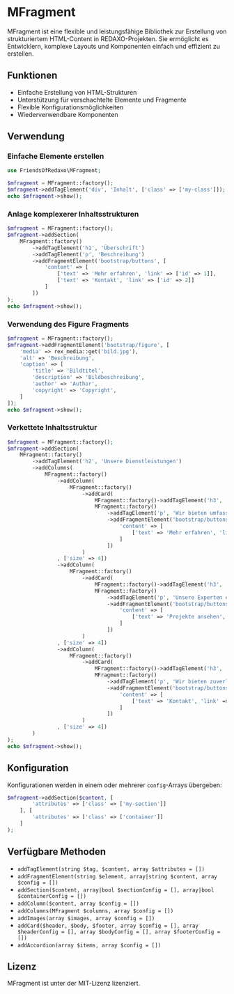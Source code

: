# MFragment

MFragment ist eine flexible und leistungsfähige Bibliothek zur Erstellung von strukturiertem HTML-Content in REDAXO-Projekten. Sie ermöglicht es Entwicklern, komplexe Layouts und Komponenten einfach und effizient zu erstellen.

## Funktionen

- Einfache Erstellung von HTML-Strukturen
- Unterstützung für verschachtelte Elemente und Fragmente
- Flexible Konfigurationsmöglichkeiten
- Wiederverwendbare Komponenten

## Verwendung

### Einfache Elemente erstellen

```php
use FriendsOfRedaxo\MFragment;

$mfragment = MFragment::factory();
$mfragment->addTagElement('div', 'Inhalt', ['class' => ['my-class']]);
echo $mfragment->show();
```

### Anlage komplexerer Inhaltsstrukturen

```php
$mfragment = MFragment::factory();
$mfragment->addSection(
    MFragment::factory()
        ->addTagElement('h1', 'Überschrift')
        ->addTagElement('p', 'Beschreibung')
        ->addFragmentElement('bootstrap/buttons', [
            'content' => [
                ['text' => 'Mehr erfahren', 'link' => ['id' => 1]],
                ['text' => 'Kontakt', 'link' => ['id' => 2]]
            ]
        ])
);
echo $mfragment->show();
```

### Verwendung des Figure Fragments

```php
$mfragment = MFragment::factory();
$mfragment->addFragmentElement('bootstrap/figure', [
    'media' => rex_media::get('bild.jpg'),
    'alt' => 'Beschreibung',
    'caption' => [
        'title' => 'Bildtitel',
        'description' => 'Bildbeschreibung',
        'author' => 'Author',
        'copyright' => 'Copyright',
    ]
]);
echo $mfragment->show();
```

### Verkettete Inhaltsstruktur

```php
$mfragment = MFragment::factory();
$mfragment->addSection(
    MFragment::factory()
        ->addTagElement('h2', 'Unsere Dienstleistungen')
        ->addColumns(
            MFragment::factory()
                ->addColumn(
                    MFragment::factory()
                        ->addCard(
                            MFragment::factory()->addTagElement('h3', 'Beratung'),
                            MFragment::factory()
                                ->addTagElement('p', 'Wir bieten umfassende Beratung für Ihr Unternehmen.')
                                ->addFragmentElement('bootstrap/buttons', [
                                    'content' => [
                                        ['text' => 'Mehr erfahren', 'link' => ['id' => 3]]
                                    ]
                                ])
                        )
                , ['size' => 4])
                ->addColumn(
                    MFragment::factory()
                        ->addCard(
                            MFragment::factory()->addTagElement('h3', 'Entwicklung'),
                            MFragment::factory()
                                ->addTagElement('p', 'Unsere Experten entwickeln maßgeschneiderte Lösungen.')
                                ->addFragmentElement('bootstrap/buttons', [
                                    'content' => [
                                        ['text' => 'Projekte ansehen', 'link' => ['id' => 4]]
                                    ]
                                ])
                        )
                , ['size' => 4])
                ->addColumn(
                    MFragment::factory()
                        ->addCard(
                            MFragment::factory()->addTagElement('h3', 'Support'),
                            MFragment::factory()
                                ->addTagElement('p', 'Wir bieten zuverlässigen Support rund um die Uhr.')
                                ->addFragmentElement('bootstrap/buttons', [
                                    'content' => [
                                        ['text' => 'Kontakt', 'link' => ['id' => 5]]
                                    ]
                                ])
                        )
                , ['size' => 4])
        )
);
echo $mfragment->show();
```

## Konfiguration

Konfigurationen werden in einem oder mehrerer `config`-Arrays übergeben:

```php
$mfragment->addSection($content, [
        'attributes' => ['class' => ['my-section']]
    ], [
        'attributes' => ['class' => ['container']]
    ]
);
```

## Verfügbare Methoden

- `addTagElement(string $tag, $content, array $attributes = [])`
- `addFragmentElement(string $element, array|string $content, array $config = [])`
- `addSection($content, array|bool $sectionConfig = [], array|bool $containerConfig = [])`
- `addColumn($content, array $config = [])`
- `addColumns(MFragment $columns, array $config = [])`
- `addImages(array $images, array $config = [])`
- `addCard($header, $body, $footer, array $config = [], array $headerConfig = [], array $bodyConfig = [], array $footerConfig = [])`
- `addAccordion(array $items, array $config = [])`

## Lizenz

MFragment ist unter der MIT-Lizenz lizenziert.
```
